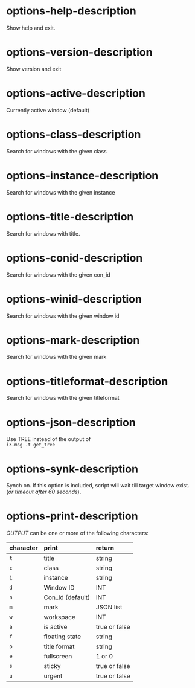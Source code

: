 # options-help-description
Show help and exit.

# options-version-description
Show version and exit

# options-active-description
Currently active window (default)

# options-class-description
Search for windows with the given class

# options-instance-description
Search for windows with the given instance

# options-title-description
Search for windows with title.

# options-conid-description
Search for windows with the given con_id

# options-winid-description
Search for windows with the given window id

# options-mark-description
Search for windows with the given mark

# options-titleformat-description
Search for windows with the given titleformat

# options-json-description
Use TREE instead of the output of  
`i3-msg -t get_tree`

# options-synk-description
Synch on. If this option is included, 
script will wait till target window exist. (*or timeout after 60 seconds*).

# options-print-description
*OUTPUT* can be one or more of the following 
characters:   

|character | print            | return
|:---------|:-----------------|:------
|`t`         | title            | string
|`c`         | class            | string
|`i`         | instance         | string
|`d`         | Window ID        | INT
|`n`         | Con_Id (default) | INT
|`m`         | mark             | JSON list
|`w`         | workspace        | INT
|`a`         | is active        | true or false
|`f`         | floating state   | string
|`o`         | title format     | string
|`e`         | fullscreen       | 1 or 0
|`s`         | sticky           | true or false
|`u`         | urgent           | true or false
